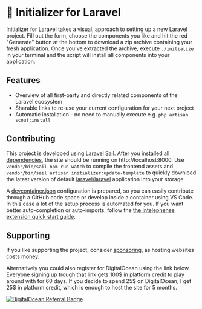 # 🚀 Initializer for Laravel

Initializer for Laravel takes a visual, approach to setting up a new Laravel project. Fill out the form, choose the components you like and hit the red "Generate" button at the bottom to download a zip archive containing your fresh application. Once you've extracted the archive, execute `./initialize` in your terminal and the script will install all components into your application. 

## Features

- Overview of all first-party and directly related components of the Laravel ecosystem
- Sharable links to re-use your current configuration for your next project
- Automatic installation - no need to manually execute e.g. `php artisan scout:install`

## Contributing

This project is developed using [Laravel Sail](https://laravel.com/docs/sail). After you [installed all dependencies](https://laravel.com/docs/sail#installing-composer-dependencies-for-existing-projects), the site should be running on http://localhost:8000. Use `vendor/bin/sail npm run watch` to compile the frontend assets and `vendor/bin/sail artisan initializer:update-template` to quickly download the latest version of default [laravel/laravel]() application into your storage.

A [devcontainer.json](.devcontainer/devcontainer.json) configuration is prepared, so you can easily contribute through a GitHub code space or develop inside a container using VS Code. In this case a lot of the setup process is automated for you. If you want better auto-completion or auto-imports, follow the [the intelephense extension quick start guide](https://marketplace.visualstudio.com/items?itemName=bmewburn.vscode-intelephense-client#quick-start).

## Supporting

If you like supporting the project, consider [sponsoring](https://github.com/sponsors/NiclasvanEyk), as hosting websites costs money. 

Alternatively you could also register for DigitalOcean using the link below. Everyone signing up trough that link gets 100\$ in platform credit to play around with for 60 days. If you decide to spend 25$ on DigitalOcean, I get 25\$ in platform credit, which is enough to host the site for 5 months.

[![DigitalOcean Referral Badge](https://web-platforms.sfo2.digitaloceanspaces.com/WWW/Badge%203.svg)](https://www.digitalocean.com/?refcode=40b8920547a9&utm_campaign=Referral_Invite&utm_medium=Referral_Program&utm_source=badge)
